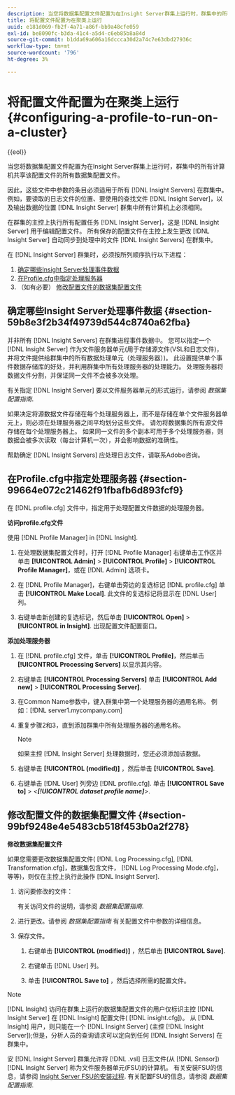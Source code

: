 ```yaml
---
description: 当您将数据集配置文件配置为在Insight Server群集上运行时，群集中的所有计算机共享该配置文件的所有数据集配置文件。
title: 将配置文件配置为在聚类上运行
uuid: e181d069-fb2f-4a71-a86f-bb9a48cfe059
exl-id: be8090fc-b3da-41c4-a5d4-c6eb85b8a84d
source-git-commit: b1dda69a606a16dccca30d2a74c7e63dbd27936c
workflow-type: tm+mt
source-wordcount: '796'
ht-degree: 3%

---
```


# 将配置文件配置为在聚类上运行{#configuring-a-profile-to-run-on-a-cluster}

{{eol}}

当您将数据集配置文件配置为在Insight Server群集上运行时，群集中的所有计算机共享该配置文件的所有数据集配置文件。

因此，这些文件中参数的条目必须适用于所有 [!DNL Insight Servers] 在群集中。 例如，要读取的日志文件的位置、要使用的查找文件 [!DNL Insight Server]，以及输出数据的位置 [!DNL Insight Server] 群集中所有计算机上必须相同。

在群集的主控上执行所有配置任务 [!DNL Insight Server]，这是 [!DNL Insight Server] 用于编辑配置文件。 所有保存的配置文件在主控上发生更改 [!DNL Insight Server] 自动同步到处理中的文件 [!DNL Insight Servers] 在群集中。

在 [!DNL Insight Server] 群集时，必须按所列顺序执行以下进程：

1. [确定哪些Insight Server处理事件数据](../../../../../../home/c-inst-svr/c-install-ins-svr/c-ins-svr-clstrs/c-inst-ins-svr-clstr/c-inst-proc-clstr/c-config-prof-run-clstr.md#section-59b8e3f2b34f49739d544c8740a62fba)
1. [在Profile.cfg中指定处理服务器](../../../../../../home/c-inst-svr/c-install-ins-svr/c-ins-svr-clstrs/c-inst-ins-svr-clstr/c-inst-proc-clstr/c-config-prof-run-clstr.md#section-99664e072c21462f91fbafb6d893fcf9)
1. （如有必要） [修改配置文件的数据集配置文件](../../../../../../home/c-inst-svr/c-install-ins-svr/c-ins-svr-clstrs/c-inst-ins-svr-clstr/c-inst-proc-clstr/c-config-prof-run-clstr.md#section-99bf9248e4e5483cb518f453b0a2f278)

## 确定哪些Insight Server处理事件数据 {#section-59b8e3f2b34f49739d544c8740a62fba}

并非所有 [!DNL Insight Servers] 在群集进程事件数据中。 您可以指定一个 [!DNL Insight Server] 作为文件服务器单元(用于存储源文件(VSL和日志文件)，并将文件提供给群集中的所有数据处理单元（处理服务器）)。 此设置提供单个事件数据存储库的好处，并利用群集中所有处理服务器的处理能力。 处理服务器将数据文件分割，并保证同一文件不会被多次处理。

有关指定 [!DNL Insight Server] 要以文件服务器单元的形式运行，请参阅 *数据集配置指南*.

如果决定将源数据文件存储在每个处理服务器上，而不是存储在单个文件服务器单元上，则必须在处理服务器之间平均划分这些文件。 请勿将数据集的所有源文件存储在每个处理服务器上。 如果同一文件的多个副本可用于多个处理服务器，则数据会被多次读取（每台计算机一次），并会影响数据的准确性。

帮助确定 [!DNL Insight Servers] 应处理日志文件，请联系Adobe咨询。

## 在Profile.cfg中指定处理服务器 {#section-99664e072c21462f91fbafb6d893fcf9}

在 [!DNL profile.cfg] 文件中，指定用于处理配置文件数据的处理服务器。

**访问profile.cfg文件**

使用 [!DNL Profile Manager] in [!DNL Insight].

1. 在处理数据集配置文件时，打开 [!DNL Profile Manager] 右键单击工作区并单击 **[!UICONTROL Admin]** > **[!UICONTROL Profile]** > **[!UICONTROL Profile Manager]**，或在 [!DNL Admin] 选项卡。

1. 在 [!DNL Profile Manager]，右键单击旁边的复选标记 [!DNL profile.cfg] 单击 **[!UICONTROL Make Local]**. 此文件的复选标记将显示在 [!DNL User] 列。

1. 右键单击新创建的复选标记，然后单击 **[!UICONTROL Open]** > **[!UICONTROL in Insight]**. 出现配置文件配置窗口。

**添加处理服务器**

1. 在 [!DNL profile.cfg] 文件，单击 **[!UICONTROL Profile]**，然后单击 **[!UICONTROL Processing Servers]** 以显示其内容。

1. 右键单击 **[!UICONTROL Processing Servers]** 单击 **[!UICONTROL Add new]** > **[!UICONTROL Processing Server]**.

1. 在Common Name参数中，键入群集中第一个处理服务器的通用名称。 例如：[!DNL server1.mycompany.com]
1. 重复步骤2和3，直到添加群集中所有处理服务器的通用名称。

   >[!NOTE]
   >
   >如果主控 [!DNL Insight Server] 处理数据时，您还必须添加该数据。

1. 右键单击 **[!UICONTROL (modified)]** ，然后单击 **[!UICONTROL Save]**.

1. 右键单击 [!DNL User] 列旁边 [!DNL profile.cfg]. 单击 **[!UICONTROL Save to]** > *&lt;**[!UICONTROL dataset profile name]**>*.

## 修改配置文件的数据集配置文件 {#section-99bf9248e4e5483cb518f453b0a2f278}

**修改数据集配置文件**

如果您需要更改数据集配置文件( [!DNL Log Processing.cfg], [!DNL Transformation.cfg]，数据集包含文件， [!DNL Log Processing Mode.cfg]，等等)，则仅在主控上执行此操作 [!DNL Insight Server].

1. 访问要修改的文件：

   有关访问文件的说明，请参阅 *数据集配置指南*.
1. 进行更改。请参阅 *数据集配置指南* 有关配置文件中参数的详细信息。
1. 保存文件。

   1. 右键单击 **[!UICONTROL (modified)]** ，然后单击 **[!UICONTROL Save]**.

   1. 右键单击 [!DNL User] 列。
   1. 单击 **[!UICONTROL Save to]** ，然后选择所需的配置文件。

>[!NOTE]
>
>[!DNL Insight] 访问在群集上运行的数据集配置文件的用户仅标识主控 [!DNL Insight Server] 在 [!DNL Insight] 配置文件( [!DNL insight.cfg])。 从 [!DNL Insight] 用户，则只能在一个 [!DNL Insight Server] (主控 [!DNL Insight Server]);但是，分析人员的查询请求可以定向到任何 [!DNL Insight Servers] 在群集中。

安 [!DNL Insight Server] 群集允许将 [!DNL .vsl] 日志文件(从 [!DNL Sensor]) [!DNL Insight Server] 称为文件服务器单元(FSU)的计算机。 有关安装FSU的信息，请参阅 [Insight Server FSU的安装过程](../../../../../../home/c-inst-svr/c-install-ins-svr/t-inst-proc-fsu.md#task-e4a4a791b6694119ba45b36f3e573016). 有关配置FSU的信息，请参阅 *数据集配置指南*.

